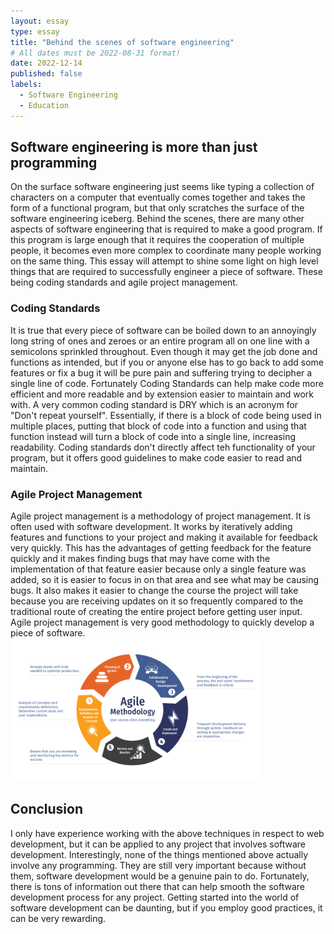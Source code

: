 ```yaml
---
layout: essay
type: essay
title: "Behind the scenes of software engineering"
# All dates must be 2022-08-31 format!
date: 2022-12-14
published: false
labels:
  - Software Engineering
  - Education
---
```



## Software engineering is more than just programming
On the surface software engineering just seems like typing a collection of characters on a computer that eventually comes together and takes the form of a functional program, but that only scratches the surface of the software engineering iceberg. Behind the scenes, there are many other aspects of software engineering that is required to make a good program. If this program is large enough that it requires the cooperation of multiple people, it becomes even more complex to coordinate many people working on the same thing. This essay will attempt to shine some light on high level things that are required to successfully engineer a piece of software. These being coding standards and agile project management.

### Coding Standards
It is true that every piece of software can be boiled down to an annoyingly long string of ones and zeroes or an entire program all on one line with a semicolons sprinkled throughout. Even though it may get the job done and functions as intended, but if you or anyone else has to go back to add some features or fix a bug it will be pure pain and suffering trying to decipher a single line of code. Fortunately Coding Standards can help make code more efficient and more readable and by extension easier to maintain and work with. A very common coding standard is DRY which is an acronym for "Don't repeat yourself". Essentially, if there is a block of code being used in multiple places, putting that block of code into a function and using that function instead will turn a block of code into a single line, increasing readability. Coding standards don't directly affect teh functionality of your program, but it offers good guidelines to make code easier to read and maintain.

### Agile Project Management
Agile project management is a methodology of project management. It is often used with software development. It works by iteratively adding features and functions to your project and making it available for feedback very quickly. This has the advantages of getting feedback for the feature quickly and it makes finding bugs that may have come with the implementation of that feature easier because only a single feature was added, so it is easier to focus in on that area and see what may be causing bugs. It also makes it easier to change the course the project will take because you are receiving updates on it so frequently compared to the traditional route of creating the entire project before getting user input. Agile project management is very good methodology to quickly develop a piece of software.
<img width="400px" class="rounded float-start pe-4" src="../img/software-engineering/agile.png">

## Conclusion
I only have experience working with the above techniques in respect to web development, but it can be applied to any project that involves software development. Interestingly, none of the things mentioned above actually involve any programming. They are still very important because without them, software development would be a genuine pain to do. Fortunately, there is tons of information out there that can help smooth the software development process for any project. Getting started into the world of software development can be daunting, but if you employ good practices, it can be very rewarding.  
